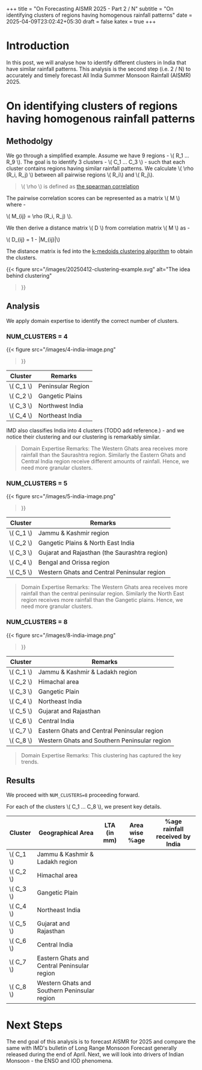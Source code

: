 +++
title = "On Forecasting AISMR 2025 - Part 2 / N"
subtitle = "On identifying clusters of regions having homogenous rainfall patterns"
date = 2025-04-09T23:02:42+05:30
draft = false
katex = true
+++

# Introduction

<!-- explain to the readers what is done in this blog post -->
<!-- & what will the readers learn from this blog post. -->

In this post, we will analyse how to identify different clusters in India that have similar rainfall patterns. This analysis is the second step (i.e. 2 / N) to accurately and timely forecast All India Summer Monsoon Rainfall (AISMR) 2025. 


# On identifying clusters of regions having homogenous rainfall patterns

## Methodolgy

We go through a simplified example. Assume we have 9 regions - \\( R_1 ... R_9 \\). The goal is to identify 3 clusters - \\( C_1 ... C_3 \\) - such that each cluster contains regions having similar rainfall patterns. We calculate \\( \rho (R_i, R_j) \\) between all pairwise regions \\( R_i\\) and \\( R_j\\). 

> \\( \rho \\) is defined as [the spearman correlation](https://docs.scipy.org/doc/scipy/reference/generated/scipy.stats.spearmanr.html)


The pairwise correlation scores can be represented as a matrix \\( M \\) where -

\\( M_{ij} = \rho (R_i, R_j) \\). 

We then derive a distance matrix \\( D \\) from correlation matrix \\( M \\) as -

\\( D_{ij} = 1 -  |M_{ij}|\\)

The distance matrix is fed into the [k-medoids clustering algorithm](https://scikit-learn-extra.readthedocs.io/en/stable/generated/sklearn_extra.cluster.KMedoids.html) to obtain the clusters.


{{< 
    figure
    src="/images/20250412-clustering-example.svg"
    alt="The idea behind clustering"
>}}





## Analysis

We apply domain expertise to identify the correct number of clusters.

### NUM_CLUSTERS = 4


{{< 
    figure
    src="/images/4-india-image.png"
>}}

|Cluster|Remarks|
|-|-|
|\\( C_1 \\)|Peninsular Region|
|\\( C_2 \\)|Gangetic Plains|
|\\( C_3 \\)|Northwest India|
|\\( C_4 \\)|Northeast India|

IMD also classifies India into 4 clusters (TODO add reference.) - and we notice their clustering and our clustering is remarkably similar.

> Domain Expertise Remarks: The Western Ghats area receives more rainfall than the Saurashtra region. Similarly the Eastern Ghats and Central India region receive different amounts of rainfall. Hence, we need more granular clusters.

### NUM_CLUSTERS = 5

{{< 
    figure
    src="/images/5-india-image.png"
>}}

|Cluster|Remarks|
|-|-|
|\\( C_1 \\)|Jammu & Kashmir region|
|\\( C_2 \\)|Gangetic Plains & North East India|
|\\( C_3 \\)|Gujarat and Rajasthan (the Saurashtra region)|
|\\( C_4 \\)|Bengal and Orissa region|
|\\( C_5 \\)|Western Ghats and Central Peninsular region|

> Domain Expertise Remarks: The Western Ghats area receives more rainfall than the central peninsular region. Similarly the North East region receives more rainfall than the Gangetic plains. Hence, we need more granular clusters.


### NUM_CLUSTERS = 8


{{< 
    figure
    src="/images/8-india-image.png"
>}}

|Cluster|Remarks|
|-|-|
|\\( C_1 \\)|Jammu & Kashmir & Ladakh region|
|\\( C_2 \\)|Himachal area|
|\\( C_3 \\)|Gangetic Plain|
|\\( C_4 \\)|Northeast India|
|\\( C_5 \\)|Gujarat and Rajasthan|
|\\( C_6 \\)|Central India|
|\\( C_7 \\)|Eastern Ghats and Central Peninsular region|
|\\( C_8 \\)|Western Ghats and Southern Peninsular region|

> Domain Expertise Remarks: This clustering has captured the key trends.


## Results

We proceed with `NUM_CLUSTERS=8` proceeding forward.

For each of the clusters \\( C_1 ... C_8 \\), we present key details.

|Cluster|Geographical Area|LTA (in mm)|Area wise %age|%age rainfall received by India|
|-|-|-|-|-|
|\\( C_1 \\)|Jammu & Kashmir & Ladakh region||||
|\\( C_2 \\)|Himachal area||||
|\\( C_3 \\)|Gangetic Plain||||
|\\( C_4 \\)|Northeast India||||
|\\( C_5 \\)|Gujarat and Rajasthan||||
|\\( C_6 \\)|Central India||||
|\\( C_7 \\)|Eastern Ghats and Central Peninsular region||||
|\\( C_8 \\)|Western Ghats and Southern Peninsular region||||

# Next Steps

The end goal of this analysis is to forecast AISMR for 2025 and compare the same with IMD's bulletin of Long Range Monsoon Forecast generally released during the end of April. Next, we will look into drivers of Indian Monsoon - the ENSO and IOD phenomena.


